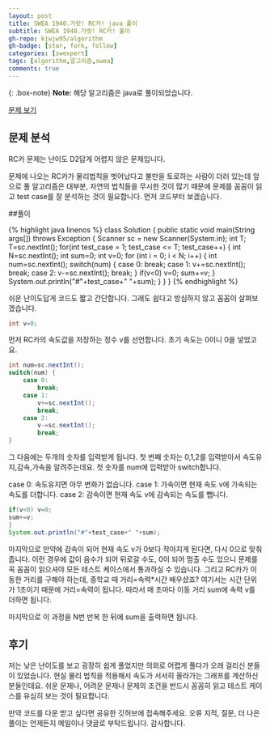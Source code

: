 ```yaml
---
layout: post
title: SWEA 1940.가랏! RC카! java 풀이
subtitle: SWEA 1940.가랏! RC카! 풀이
gh-repo: kjwjw95/algorithm
gh-badge: [star, fork, follow]
categories: [swexpert]
tags: [algorithm,알고리즘,swea]
comments: true
---
```

{: .box-note}
**Note:** 해당 알고리즘은 java로 풀이되었습니다.

[문제 보기](https://swexpertacademy.com/main/code/problem/problemDetail.do?contestProbId=AV5PjMgaALgDFAUq&categoryId=AV5PjMgaALgDFAUq&categoryType=CODE)

## 문제 분석
RC카 문제는 난이도 D2답게 어렵지 않은 문제입니다.

문제에 나오는 RC카가 물리법칙을 벗어났다고 불만을 토로하는 사람이 더러 있는데
앞으로 풀 알고리즘은 대부분, 자연의 법칙들을 무시한 것이 많기 때문에 문제를 꼼꼼이 읽고 test case를 잘 분석하는 것이 필요합니다.
먼저 코드부터 보겠습니다.

##풀이

{% highlight java linenos %}
class Solution
{
	public static void main(String args[]) throws Exception
	{
		Scanner sc = new Scanner(System.in);
		int T;
		T=sc.nextInt();
		for(int test_case = 1; test_case <= T; test_case++)
		{
			int N=sc.nextInt();
			int sum=0;
			int v=0;
			for (int i = 0; i < N; i++) {
				int num=sc.nextInt();
				switch(num) {
				case 0:
					break;
				case 1:
					v+=sc.nextInt();
					break;
				case 2:
					v-=sc.nextInt();
					break;
				}
				if(v<0)	v=0;
				sum+=v;
			}
		System.out.println("#"+test_case+" "+sum);
		}
	}
}
{% endhighlight %}

쉬운 난이도답게 코드도 짧고 간단합니다.
그래도 쉽다고 방심하지 않고 꼼꼼이 살펴보겠습니다.

```java
int v=0;
```

먼저 RC카의 속도값을 저장하는 정수 v를 선언합니다.
초기 속도는 0이니 0을 넣었고요.

```java
int num=sc.nextInt();
switch(num) {
	case 0:
		break;
	case 1:
		v+=sc.nextInt();
		break;
	case 2:
		v-=sc.nextInt();
		break;
}
```
그 다음에는 두개의 숫자를 입력받게 됩니다.
첫 번째 숫자는 0,1,2를 입력받아서 속도유지,감속,가속을 알려주는데요.
첫 숫자를 num에 입력받아 switch합니다.

case 0: 속도유지면 아무 변화가 없습니다.
case 1: 가속이면 현재 속도 v에 가속되는 속도를 더합니다.
case 2: 감속이면 현재 속도 v에 감속되는 속도를 뺍니다.

```java
if(v<0)	v=0;
sum+=v;
}
System.out.println("#"+test_case+" "+sum);
```
마지막으로 만약에 감속이 되어 현재 속도 v가 0보다 작아지게 된다면, 다시 0으로 맞춰줍니다.
이런 경우에 값이 음수가 되어 뒤로갈 수도, 0이 되어 멈출 수도 있으니 문제를 꼭 꼼꼼이 읽으셔야 모든 테스트 케이스에서 통과하실 수 있습니다.
그리고 RC카가 이동한 거리를 구해야 하는데, 중학교 때 거리=속력*시간 배우셨죠?
여기서는 시간 단위가 1초이기 때문에 거리=속력이 됩니다.
따라서 매 초마다 이동 거리 sum에 속력 v를 더하면 됩니다.

마지막으로 이 과정을 N번 반복 한 뒤에 sum을 출력하면 됩니다.

## 후기
저는 낮은 난이도를 보고 굉장히 쉽게 풀었지만 의외로 어렵게 풀다가 오래 걸리신 분들이 있었습니다.
현실 물리 법칙을 적용해서 속도가 서서히 올라가는 그래프를 계산하신 분들인데요.
쉬운 문제나, 어려운 문제나 문제의 조건을 반드시 꼼꼼히 읽고 테스트 케이스를 유심히 보는 것이 필요합니다.

만약 코드를 다운 받고 싶다면 공유한 깃허브에 접속해주세요.
오류 지적, 질문, 더 나은 풀이는 언제든지 메일이나 댓글로 부탁드립니다.
감사합니다.
